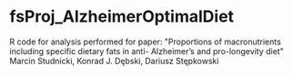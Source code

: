 # fsProj_AlzheimerOptimalDiet

R code for analysis performed for paper: &#34;Proportions of macronutrients including specific dietary fats in anti-
Alzheimer’s and pro-longevity diet&#34;  Marcin Studnicki, Konrad J. Dębski, Dariusz Stępkowski